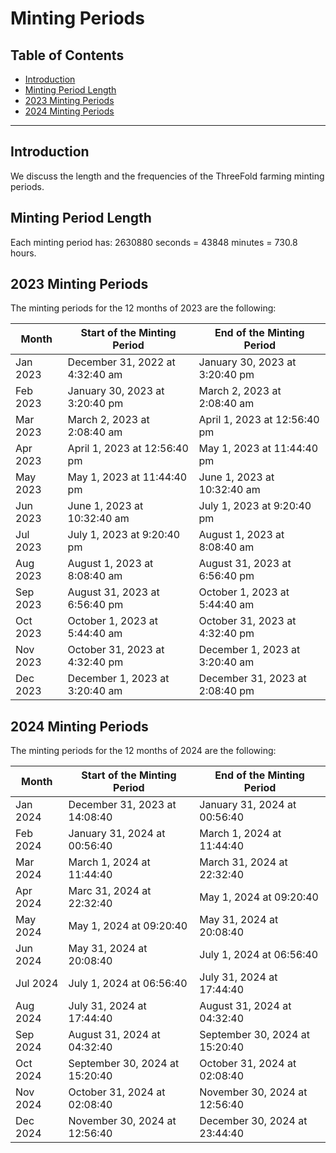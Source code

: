 <h1>Minting Periods</h1>

<h2>Table of Contents</h2>

- [Introduction](#introduction)
- [Minting Period Length](#minting-period-length)
- [2023 Minting Periods](#2023-minting-periods)
- [2024 Minting Periods](#2024-minting-periods)

***

## Introduction

We discuss the length and the frequencies of the ThreeFold farming minting periods.

## Minting Period Length

Each minting period has: 2630880 seconds = 43848 minutes = 730.8 hours.

## 2023 Minting Periods

The minting periods for the 12 months of 2023 are the following:

| Month    | Start of the Minting Period     | End of the Minting Period       |
|----------|---------------------------------|---------------------------------|
| Jan 2023 | December 31, 2022 at 4\:32\:40 am | January 30, 2023 at 3\:20\:40 pm  |
| Feb 2023 | January 30, 2023 at 3\:20\:40 pm  | March 2, 2023 at 2\:08\:40 am     |
| Mar 2023 | March 2, 2023 at 2\:08\:40 am     | April 1, 2023 at 12\:56\:40 pm    |
| Apr 2023 | April 1, 2023 at 12\:56\:40 pm    | May 1, 2023 at 11\:44\:40 pm      |
| May 2023 | May 1, 2023 at 11\:44\:40 pm      | June 1, 2023 at 10\:32\:40 am     |
| Jun 2023 | June 1, 2023 at 10\:32\:40 am     | July 1, 2023 at 9\:20\:40 pm      |
| Jul 2023 | July 1, 2023 at 9\:20\:40 pm      | August 1, 2023 at 8\:08\:40 am    |
| Aug 2023 | August 1, 2023 at 8\:08\:40 am    | August 31, 2023 at 6\:56\:40 pm   |
| Sep 2023 | August 31, 2023 at 6\:56\:40 pm   | October 1, 2023 at 5\:44\:40 am   |
| Oct 2023 | October 1, 2023 at 5\:44\:40 am   | October 31, 2023 at 4\:32\:40 pm  |
| Nov 2023 | October 31, 2023 at 4\:32\:40 pm  | December 1, 2023 at 3\:20\:40 am  |
| Dec 2023 | December 1, 2023 at 3\:20\:40 am  | December 31, 2023 at 2\:08\:40 pm |

## 2024 Minting Periods

The minting periods for the 12 months of 2024 are the following:

| Month    | Start of the Minting Period     | End of the Minting Period       |
|----------|---------------------------------|---------------------------------|
| Jan 2024 | December 31, 2023 at 14\:08\:40 | January 31, 2024 at 00\:56\:40  |
| Feb 2024 | January 31, 2024 at 00\:56\:40  | March 1, 2024 at 11\:44\:40     |
| Mar 2024 | March 1, 2024 at 11\:44\:40     | March 31, 2024 at 22\:32\:40    |
| Apr 2024 | Marc 31, 2024 at 22\:32\:40    | May 1, 2024 at 09\:20\:40      |
| May 2024 | May 1, 2024 at 09\:20\:40      | May 31, 2024 at 20\:08\:40     |
| Jun 2024 | May 31, 2024 at 20\:08\:40    | July 1, 2024 at 06\:56\:40      |
| Jul 2024 | July 1, 2024 at 06\:56\:40      | July 31, 2024 at 17:44\:40    |
| Aug 2024 | July 31, 2024 at 17\:44\:40    | August 31, 2024 at 04\:32\:40   |
| Sep 2024 | August 31, 2024 at 04\:32\:40   | September 30, 2024 at 15\:20\:40   |
| Oct 2024 | September 30, 2024 at 15\:20\:40   | October 31, 2024 at 02\:08\:40  |
| Nov 2024 | October 31, 2024 at 02\:08\:40  | November 30, 2024 at 12\:56\:40  |
| Dec 2024 | November 30, 2024 at 12\:56\:40  | December 30, 2024 at 23\:44\:40 |
